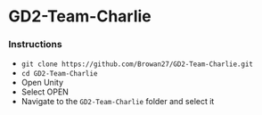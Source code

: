# GD2-Team-Charlie

### Instructions
* `git clone https://github.com/Browan27/GD2-Team-Charlie.git`
* `cd GD2-Team-Charlie`
* Open Unity
* Select OPEN
* Navigate to the `GD2-Team-Charlie` folder and select it
